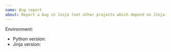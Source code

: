 ```yaml
---
name: Bug report
about: Report a bug in Jinja (not other projects which depend on Jinja)
---
```


<!--
This issue tracker is a tool to address bugs in Jinja itself. Please use
GitHub Discussions or the Pallets Discord for questions about your own code.

Replace this comment with a clear outline of what the bug is.
-->

<!--
Describe how to replicate the bug.

Include a minimal reproducible example that demonstrates the bug.
Include the full traceback if there was an exception.
-->

<!--
Describe the expected behavior that should have happened but didn't.
-->

Environment:

- Python version:
- Jinja version:
